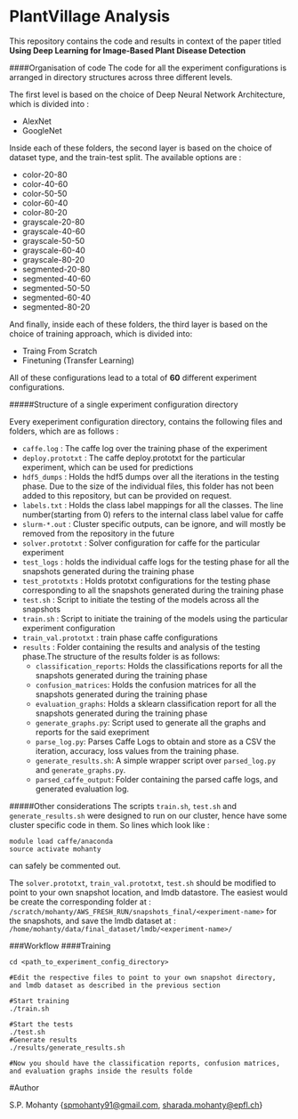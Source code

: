 # PlantVillage Analysis

This repository contains the code and results in context of the paper titled **Using Deep Learning for Image-Based Plant Disease Detection**

####Organisation of code
The code for all the experiment configurations is arranged in directory structures across three different levels.

The first level is based on the choice of Deep Neural Network Architecture, which is divided into :

* AlexNet
* GoogleNet

Inside each of these folders, the second layer is based on the choice of dataset type, and the train-test split. The available options are :

* color-20-80
* color-40-60
* color-50-50
* color-60-40
* color-80-20
* grayscale-20-80
* grayscale-40-60
* grayscale-50-50
* grayscale-60-40
* grayscale-80-20
* segmented-20-80
* segmented-40-60
* segmented-50-50
* segmented-60-40
* segmented-80-20

And finally, inside each of these folders, the third layer is based on the choice of training approach, which is divided into:

* Traing From Scratch
* Finetuning (Transfer Learning)


All of these configurations lead to a total of **60** different experiment configurations.

#####Structure of a single experiment configuration directory

Every exeperiment configuration directory, contains the following files and folders, which are as follows :


* `caffe.log` : The caffe log over the training phase of the experiment 
* `deploy.prototxt` : The caffe deploy.prototxt for the particular experiment, which can be used for predictions
* `hdf5_dumps` : Holds the hdf5 dumps over all the iterations in the testing phase. Due to the size of the individual files, this folder has not been added to this repository, but can be provided on request.
* `labels.txt` : Holds the class label mappings for all the classes. The line number(starting from 0) refers to the internal class label value for caffe
* `slurm-*.out` : Cluster specific outputs, can be ignore, and will mostly be removed from the repository in the future
* `solver.prototxt` : Solver configuration for caffe for the particular experiment
* `test_logs` : holds the individual caffe logs for the testing phase for all the snapshots generated during the training phase
* `test_prototxts` : Holds prototxt configurations for the testing phase corresponding to all the snapshots generated during the training phase
* `test.sh` : Script to initiate the testing of the models across all the snapshots
* `train.sh` : Script to initiate the training of the models using the particular experiment configuration
* `train_val.prototxt` : train phase caffe configurations
* `results` : Folder containing the results and analysis of the testing phase.The structure of the results folder is as follows:
    - `classification_reports`: Holds the classifications reports for all the snapshots generated during the training phase
    - `confusion_matrices`: Holds the confusion matrices for all the snapshots generated during the training phase
    - `evaluation_graphs`: Holds a sklearn classification report for all the snapshots generated during the training phase  
    - `generate_graphs.py`: Script used to generate all the graphs and reports for the said exepriment
    - `parse_log.py`: Parses Caffe Logs to obtain and store as a CSV the iteration, accuracy, loss values from the training phase.
    - `generate_results.sh`: A simple wrapper script over `parsed_log.py` and `generate_graphs.py`.
    - `parsed_caffe_output`: Folder containing the parsed caffe logs, and generated evaluation log.
    
    
#####Other considerations
The scripts `train.sh`, `test.sh` and `generate_results.sh` were designed to run on our cluster, hence have some cluster specific code in them. 
So lines which look like :
```
module load caffe/anaconda
source activate mohanty
```
can safely be commented out.


The `solver.prototxt`, `train_val.prototxt`, `test.sh` should be modified to point to your own snapshot location, and lmdb datastore.
The easiest would be create the corresponding folder at :
`/scratch/mohanty/AWS_FRESH_RUN/snapshots_final/<experiment-name>` for the snapshots, and save the lmdb dataset at : `/home/mohanty/data/final_dataset/lmdb/<experiment-name>/`


###Workflow
####Training
```
cd <path_to_experiment_config_directory>

#Edit the respective files to point to your own snapshot directory, and lmdb dataset as described in the previous section

#Start training
./train.sh

#Start the tests
./test.sh
#Generate results
./results/generate_results.sh

#Now you should have the classification reports, confusion matrices, and evaluation graphs inside the results folde

```


    
#Author   

S.P. Mohanty {<spmohanty91@gmail.com>, <sharada.mohanty@epfl.ch>}




